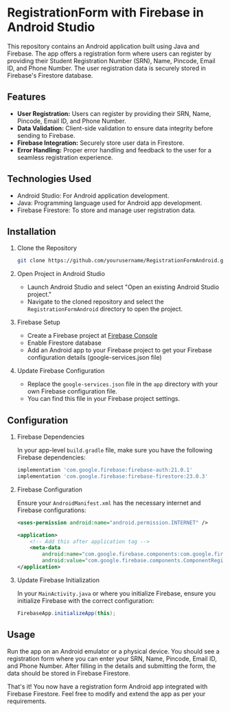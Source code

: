 # RegistrationForm with Firebase in Android Studio

This repository contains an Android application built using Java and Firebase. 
The app offers a registration form where users can register by providing their Student Registration Number (SRN), Name, Pincode, Email ID, and Phone Number.
The user registration data is securely stored in Firebase's Firestore database.

## Features

- **User Registration:** Users can register by providing their SRN, Name, Pincode, Email ID, and Phone Number.
- **Data Validation:** Client-side validation to ensure data integrity before sending to Firebase.
- **Firebase Integration:** Securely store user data in Firestore.
- **Error Handling:** Proper error handling and feedback to the user for a seamless registration experience.

## Technologies Used

- Android Studio: For Android application development.
- Java: Programming language used for Android app development.
- Firebase Firestore: To store and manage user registration data.

## Installation

1. Clone the Repository

    ```bash
    git clone https://github.com/yourusername/RegistrationFormAndroid.git
    ```

2. Open Project in Android Studio

    - Launch Android Studio and select "Open an existing Android Studio project."
    - Navigate to the cloned repository and select the `RegistrationFormAndroid` directory to open the project.

3. Firebase Setup

    - Create a Firebase project at [Firebase Console](https://console.firebase.google.com/)
    - Enable Firestore database
    - Add an Android app to your Firebase project to get your Firebase configuration details (google-services.json file)

4. Update Firebase Configuration

    - Replace the `google-services.json` file in the `app` directory with your own Firebase configuration file.
    - You can find this file in your Firebase project settings.

## Configuration

1. Firebase Dependencies

    In your app-level `build.gradle` file, make sure you have the following Firebase dependencies:

    ```gradle
    implementation 'com.google.firebase:firebase-auth:21.0.1'
    implementation 'com.google.firebase:firebase-firestore:23.0.3'
    ```

2. Firebase Configuration

    Ensure your `AndroidManifest.xml` has the necessary internet and Firebase configurations:

    ```xml
    <uses-permission android:name="android.permission.INTERNET" />

    <application>
        <!-- Add this after application tag -->
        <meta-data
            android:name="com.google.firebase.components:com.google.firebase.analytics.connector.internal.AnalyticsConnectorRegistrar"
            android:value="com.google.firebase.components.ComponentRegistrar" />
    </application>
    ```

3. Update Firebase Initialization

    In your `MainActivity.java` or where you initialize Firebase, ensure you initialize Firebase with the correct configuration:

    ```java
    FirebaseApp.initializeApp(this);
    ```

## Usage

Run the app on an Android emulator or a physical device. You should see a registration form where you can enter your SRN, Name, Pincode, Email ID, and Phone Number. After filling in the details and submitting the form, the data should be stored in Firebase Firestore.

That's it! You now have a registration form Android app integrated with Firebase Firestore. Feel free to modify and extend the app as per your requirements.
